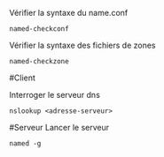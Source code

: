 Vérifier la syntaxe du name.conf
```shell
named-checkconf
```

Vérifier la syntaxe des fichiers de zones
```shell
named-checkzone
```

#Client

Interroger le serveur dns
```shell
nslookup <adresse-serveur>
```

#Serveur
Lancer le serveur
```shell
named -g
```